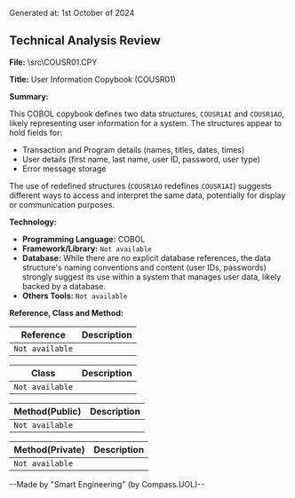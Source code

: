 Generated at: 1st October of 2024

## Technical Analysis Review

**File:**  \src\COUSR01.CPY

**Title:**  User Information Copybook (COUSR01)

**Summary:** 

This COBOL copybook defines two data structures, `COUSR1AI` and `COUSR1AO`, likely representing user information for a system.  The structures appear to hold fields for:

* Transaction and Program details (names, titles, dates, times)
* User details (first name, last name, user ID, password, user type)
* Error message storage

The use of redefined structures (`COUSR1AO` redefines `COUSR1AI`) suggests different ways to access and interpret the same data, potentially for display or communication purposes.

**Technology:**

* **Programming Language:** COBOL 
* **Framework/Library:** `Not available`
* **Database:**  While there are no explicit database references, the data structure's naming conventions and content (user IDs, passwords) strongly suggest its use within a system that manages user data, likely backed by a database.
* **Others Tools:** `Not available`

**Reference, Class and Method:**

| Reference | Description |
|---|---|
| `Not available` |  |

| Class | Description |
|---|---|
| `Not available` |  |

| Method(Public) | Description |
|---|---|
| `Not available` |  |

| Method(Private) | Description |
|---|---|
| `Not available` |  |

--Made by "Smart Engineering" (by Compass.UOL)--